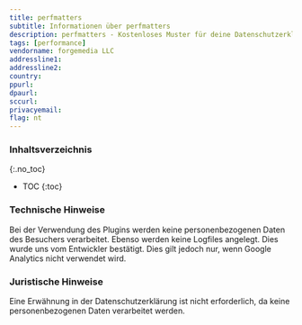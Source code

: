 ```yaml
---
title: perfmatters
subtitle: Informationen über perfmatters
description: perfmatters - Kostenloses Muster für deine Datenschutzerklärung inkl. technischer und juristischer Hinweise.
tags: [performance]
vendorname: forgemedia LLC
addressline1:
addressline2:
country:
ppurl:
dpaurl:
sccurl:
privacyemail:
flag: nt
---
```

### Inhaltsverzeichnis
{:.no_toc}
* TOC
{:toc}

### Technische Hinweise

Bei der Verwendung des Plugins werden keine personenbezogenen Daten des Besuchers verarbeitet. Ebenso werden keine Logfiles angelegt. Dies wurde uns vom Entwickler bestätigt. Dies gilt jedoch nur, wenn Google Analytics nicht verwendet wird.

### Juristische Hinweise

Eine Erwähnung in der Datenschutzerklärung ist nicht erforderlich, da keine personenbezogenen Daten verarbeitet werden.
